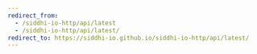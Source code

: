 ```yaml
---
redirect_from:
  - /siddhi-io-http/api/latest
  - /siddhi-io-http/api/latest/
redirect_to: https://siddhi-io.github.io/siddhi-io-http/api/latest/
---
```

